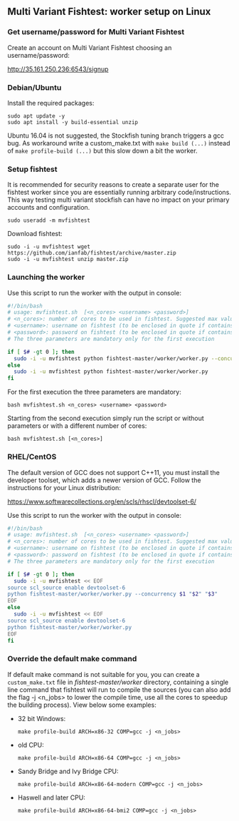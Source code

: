## Multi Variant Fishtest: worker setup on Linux

### Get username/password for Multi Variant Fishtest

Create an account on Multi Variant Fishtest choosing an username/password:

http://35.161.250.236:6543/signup

### Debian/Ubuntu

Install the required packages:
```
sudo apt update -y
sudo apt install -y build-essential unzip
```
Ubuntu 16.04 is not suggested, the Stockfish tuning branch triggers a gcc bug. As workaround write a custom_make.txt with  `make build (...)` instead of `make profile-build (...)` but this slow down a bit the worker.

### Setup fishtest

It is recommended for security reasons to create a separate user for the fishtest worker since you are essentially running arbitrary code/instructions. This way testing multi variant stockfish can have no impact on your primary accounts and configuration.
```
sudo useradd -m mvfishtest
```
Download fishtest:
```
sudo -i -u mvfishtest wget https://github.com/ianfab/fishtest/archive/master.zip
sudo -i -u mvfishtest unzip master.zip
```

### Launching the worker

Use this script to run the worker with the output in console: 

```bash
#!/bin/bash
# usage: mvfishtest.sh  [<n_cores> <username> <password>]
# <n_cores>: number of cores to be used in fishtest. Suggested max value = n. physical cores-1
# <username>: username on fishtest (to be enclosed in quote if contains special characters)
# <password>: password on fishtest (to be enclosed in quote if contains special characters)
# The three parameters are mandatory only for the first execution

if [ $# -gt 0 ]; then
  sudo -i -u mvfishtest python fishtest-master/worker/worker.py --concurrency $1 $2 $3
else
  sudo -i -u mvfishtest python fishtest-master/worker/worker.py
fi
```

For the first execution the three parameters are mandatory:

```
bash mvfishtest.sh <n_cores> <username> <password>
```

Starting from the second execution simply run the script or without parameters or with a different number of cores:
```
bash mvfishtest.sh [<n_cores>]
```


### RHEL/CentOS
The default version of GCC does not support C++11, you must install the developer toolset, which adds a newer version of GCC. Follow the instructions for your Linux distribution:

https://www.softwarecollections.org/en/scls/rhscl/devtoolset-6/

Use this script to run the worker with the output in console: 
```bash
#!/bin/bash
# usage: mvfishtest.sh  [<n_cores> <username> <password>]
# <n_cores>: number of cores to be used in fishtest. Suggested max value = n. physical cores-1
# <username>: username on fishtest (to be enclosed in quote if contains special characters)
# <password>: password on fishtest (to be enclosed in quote if contains special characters)
# The three parameters are mandatory only for the first execution

if [ $# -gt 0 ]; then
  sudo -i -u mvfishtest << EOF
source scl_source enable devtoolset-6
python fishtest-master/worker/worker.py --concurrency $1 "$2" "$3"
EOF
else
  sudo -i -u mvfishtest << EOF
source scl_source enable devtoolset-6
python fishtest-master/worker/worker.py
EOF
fi
```

### Override the default make command

If default make command is not suitable for you, you can create a `custom_make.txt` file in *fishtest-master/worker* directory, containing a single line command that fishtest will run to compile the sources (you can also add the flag -j <n_jobs> to lower the compile time, use all the cores to speedup the building process). View below some examples:

 * 32 bit Windows:

   ``
    make profile-build ARCH=x86-32 COMP=gcc -j <n_jobs>
   ``

 * old CPU:

   ``
    make profile-build ARCH=x86-64 COMP=gcc -j <n_jobs>
   ``

 * Sandy Bridge and Ivy Bridge CPU:

   ``
     make profile-build ARCH=x86-64-modern COMP=gcc -j <n_jobs>
   ``

 * Haswell and later CPU:

   ``
    make profile-build ARCH=x86-64-bmi2 COMP=gcc -j <n_jobs>
   ``